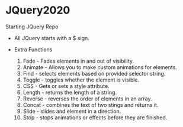 # JQuery2020
Starting JQuery Repo


* All JQuery starts with a $ sign.


* Extra Functions
  1. Fade - Fades elements in and out of visibility.
  2. Animate - Allows you to make custom animations for elements.
  3. Find - selects elements based on provided selector string.
  4. Toggle - toggles whether the element is visible.
  5. CSS - Gets or sets a style attribute.
  6. Length - returns the length of a string.
  7. Reverse - reverses the order of elements in an array.
  8. Concat - combines the text of two stings and returns it.
  9. Slide - slides and element in a direction.
  10. Stop - stops animations or effects before they are finished.
